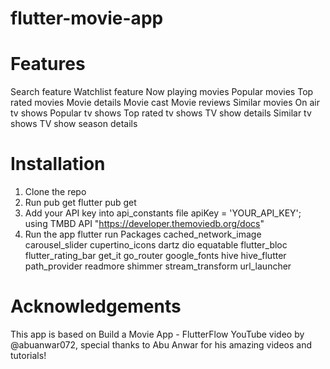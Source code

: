 # flutter-movie-app
# Features
Search feature
Watchlist feature
Now playing movies
Popular movies
Top rated movies
Movie details
Movie cast
Movie reviews
Similar movies
On air tv shows
Popular tv shows
Top rated tv shows
TV show details
Similar tv shows
TV show season details

# Installation
1. Clone the repo
2. Run pub get
flutter pub get
3. Add your API key into api_constants file
apiKey = 'YOUR_API_KEY';
using TMBD API "https://developer.themoviedb.org/docs"
4. Run the app
flutter run
Packages
cached_network_image
carousel_slider
cupertino_icons
dartz
dio
equatable
flutter_bloc
flutter_rating_bar
get_it
go_router
google_fonts
hive
hive_flutter
path_provider
readmore
shimmer
stream_transform
url_launcher
# Acknowledgements
This app is based on Build a Movie App - FlutterFlow YouTube video by @abuanwar072, special thanks to Abu Anwar for his amazing videos and tutorials!
